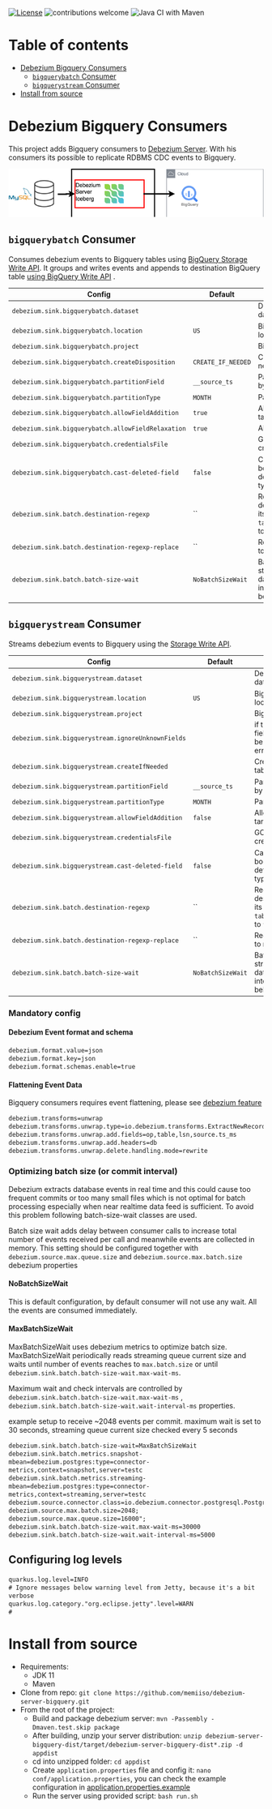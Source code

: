 [![License](http://img.shields.io/:license-apache%202.0-brightgreen.svg)](http://www.apache.org/licenses/LICENSE-2.0.html)
![contributions welcome](https://img.shields.io/badge/contributions-welcome-brightgreen.svg?style=flat)
![Java CI with Maven](https://github.com/memiiso/debezium-server-bigquery/workflows/Java%20CI%20with%20Maven/badge.svg?branch=master)

# Table of contents

* [Debezium Bigquery Consumers](#debezium-bigquery-consumers)
    * [`bigquerybatch` Consumer](#bigquerybatch-consumer)
    * [`bigquerystream` Consumer](#bigquerystream-consumer)
* [Install from source](#install-from-source)

# Debezium Bigquery Consumers

This project adds Bigquery consumers
to [Debezium Server](https://debezium.io/documentation/reference/operations/debezium-server.html). With his consumers
its possible to replicate RDBMS CDC events to Bigquery.

![Debezium Bigquery Consumers](docs/images/debezium-batch.png)

## `bigquerybatch` Consumer

Consumes debezium events to Bigquery tables
using [BigQuery Storage Write API](https://cloud.google.com/bigquery/docs/write-api).
It groups and writes events and appends to destination BigQuery
table [using BigQuery Write API](https://cloud.google.com/bigquery/docs/batch-loading-data#loading_data_from_local_files)
.

| Config                                             | Default            | Description                                                                                                |
|----------------------------------------------------|--------------------|------------------------------------------------------------------------------------------------------------|
| `debezium.sink.bigquerybatch.dataset`              |                    | Destination Bigquery dataset name                                                                          |
| `debezium.sink.bigquerybatch.location`             | `US`               | Bigquery table location                                                                                    |
| `debezium.sink.bigquerybatch.project`              |                    | Bigquery project                                                                                           |
| `debezium.sink.bigquerybatch.createDisposition`    | `CREATE_IF_NEEDED` | Create tables if needed                                                                                    |
| `debezium.sink.bigquerybatch.partitionField`       | `__source_ts`      | Partition target tables by __source_ts field                                                               |
| `debezium.sink.bigquerybatch.partitionType`        | `MONTH`            | Partitioning type                                                                                          |
| `debezium.sink.bigquerybatch.allowFieldAddition`   | `true`             | Allow field addition to target tables                                                                      |
| `debezium.sink.bigquerybatch.allowFieldRelaxation` | `true`             | Allow field relaxation                                                                                     |
| `debezium.sink.bigquerybatch.credentialsFile`      |                    | GCP service account credentialsFile                                                                        |
| `debezium.sink.bigquerybatch.cast-deleted-field`   | `false`            | Cast deleted field to boolean type(by default it is string type)                                           |
| `debezium.sink.batch.destination-regexp`           | ``                 | Regexp to modify destination. With this its possible to map `table_ptt1`,`table_ptt2` to `table_combined`. |
| `debezium.sink.batch.destination-regexp-replace`   | ``                 | Regexp Replace part to modify destination                                                                  |
| `debezium.sink.batch.batch-size-wait`              | `NoBatchSizeWait`  | Batch size wait strategy to optimize data files and upload interval. explained below.                      |

## `bigquerystream` Consumer

Streams debezium events to Bigquery using
the [Storage Write API](https://cloud.google.com/bigquery/docs/write-api-streaming).

| Config                                             | Default           | Description                                                                                                |
|----------------------------------------------------|-------------------|------------------------------------------------------------------------------------------------------------|
| `debezium.sink.bigquerystream.dataset`             |                   | Destination Bigquery dataset name                                                                          |
| `debezium.sink.bigquerystream.location`            | `US`              | Bigquery table location                                                                                    |
| `debezium.sink.bigquerystream.project`             |                   | Bigquery project                                                                                           |
| `debezium.sink.bigquerystream.ignoreUnknownFields` |                   | if true, unknown Json fields to BigQuery will be ignored instead of error out.                             |
| `debezium.sink.bigquerystream.createIfNeeded`      |                   | Creates Bigquery table if not found                                                                        |
| `debezium.sink.bigquerystream.partitionField`      | `__source_ts`     | Partition target tables by __source_ts field                                                               |
| `debezium.sink.bigquerystream.partitionType`       | `MONTH`           | Partitioning type                                                                                          |
| `debezium.sink.bigquerystream.allowFieldAddition`  | `false`           | Allow field addition to target tables                                                                      |
| `debezium.sink.bigquerystream.credentialsFile`     |                   | GCP service account credentialsFile                                                                        |
| `debezium.sink.bigquerystream.cast-deleted-field`  | `false`           | Cast deleted field to boolean type(by default it is string type)                                           |
| `debezium.sink.batch.destination-regexp`           | ``                | Regexp to modify destination. With this its possible to map `table_ptt1`,`table_ptt2` to `table_combined`. |
| `debezium.sink.batch.destination-regexp-replace`   | ``                | Regexp Replace part to modify destination                                                                  |
| `debezium.sink.batch.batch-size-wait`              | `NoBatchSizeWait` | Batch size wait strategy to optimize data files and upload interval. explained below.                      |

### Mandatory config

#### Debezium Event format and schema

```properties
debezium.format.value=json
debezium.format.key=json
debezium.format.schemas.enable=true
```

#### Flattening Event Data

Bigquery consumers requires event flattening, please
see [debezium feature](https://debezium.io/documentation/reference/configuration/event-flattening.html#_configuration)

```properties
debezium.transforms=unwrap
debezium.transforms.unwrap.type=io.debezium.transforms.ExtractNewRecordState
debezium.transforms.unwrap.add.fields=op,table,lsn,source.ts_ms
debezium.transforms.unwrap.add.headers=db
debezium.transforms.unwrap.delete.handling.mode=rewrite
```

### Optimizing batch size (or commit interval)

Debezium extracts database events in real time and this could cause too frequent commits or too many small files
which is not optimal for batch processing especially when near realtime data feed is sufficient.
To avoid this problem following batch-size-wait classes are used.

Batch size wait adds delay between consumer calls to increase total number of events received per call and meanwhile
events are collected in memory.
This setting should be configured together with `debezium.source.max.queue.size` and `debezium.source.max.batch.size`
debezium properties

#### NoBatchSizeWait

This is default configuration, by default consumer will not use any wait. All the events are consumed immediately.

#### MaxBatchSizeWait

MaxBatchSizeWait uses debezium metrics to optimize batch size.
MaxBatchSizeWait periodically reads streaming queue current size and waits until number of events reaches
to `max.batch.size` or until `debezium.sink.batch.batch-size-wait.max-wait-ms`.

Maximum wait and check intervals are controlled by `debezium.sink.batch.batch-size-wait.max-wait-ms`
, `debezium.sink.batch.batch-size-wait.wait-interval-ms` properties.

example setup to receive ~2048 events per commit. maximum wait is set to 30 seconds, streaming queue current size
checked every 5 seconds

```properties
debezium.sink.batch.batch-size-wait=MaxBatchSizeWait
debezium.sink.batch.metrics.snapshot-mbean=debezium.postgres:type=connector-metrics,context=snapshot,server=testc
debezium.sink.batch.metrics.streaming-mbean=debezium.postgres:type=connector-metrics,context=streaming,server=testc
debezium.source.connector.class=io.debezium.connector.postgresql.PostgresConnector
debezium.source.max.batch.size=2048;
debezium.source.max.queue.size=16000";
debezium.sink.batch.batch-size-wait.max-wait-ms=30000
debezium.sink.batch.batch-size-wait.wait-interval-ms=5000
```

## Configuring log levels

```properties
quarkus.log.level=INFO
# Ignore messages below warning level from Jetty, because it's a bit verbose
quarkus.log.category."org.eclipse.jetty".level=WARN
#
```

# Install from source

- Requirements:
    - JDK 11
    - Maven
- Clone from repo: `git clone https://github.com/memiiso/debezium-server-bigquery.git`
- From the root of the project:
    - Build and package debezium server: `mvn -Passembly -Dmaven.test.skip package`
    - After building, unzip your server
      distribution: `unzip debezium-server-bigquery-dist/target/debezium-server-bigquery-dist*.zip -d appdist`
    - cd into unzipped folder: `cd appdist`
    - Create `application.properties` file and config it: `nano conf/application.properties`, you can check the example
      configuration
      in [application.properties.example](debezium-server-bigquery-sinks/src/main/resources/conf/application.properties.example)
    - Run the server using provided script: `bash run.sh`
